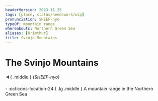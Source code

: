 ```yaml
---
headerVersion: 2023.11.25
tags: [place, status/needswork/wip]
pronunciation: SHEEF-nyo
typeOf: mountain range
whereabouts: Northern Green Sea
aliases: [Hrimthur]
title: Svinjo Mountains
---
```

# The Svinjo Mountains
:speaker:{ .middle } *(SHEEF-nyo)*  
<div class="grid cards ext-narrow-margin ext-one-column" markdown>
-    :octicons-location-24:{ .lg .middle } A mountain range in the Northern Green Sea  
</div>




